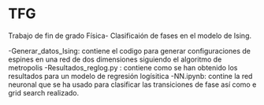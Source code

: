 # TFG
Trabajo de fin de grado Física- Clasificaión de fases en el modelo de Ising.

-Generar_datos_Ising: contiene el codigo para generar configuraciones de espines en una red de dos dimensiones siguiendo el algoritmo de metropolis
-Resultados_reglog.py : contiene como se han obtenido los resultados para un modelo de regresión logísitica
-NN.ipynb: contine la red neuronal que se ha usado para clasificar las transiciones de fase así como e grid search realizado. 
